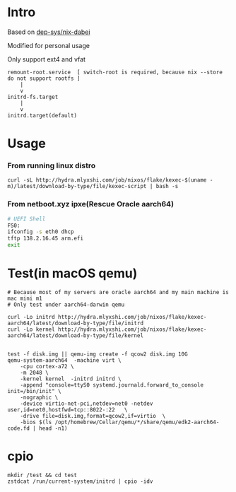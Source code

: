 # Intro
Based on [dep-sys/nix-dabei](https://github.com/dep-sys/nix-dabei/)

Modified for personal usage

Only support ext4 and vfat
```
remount-root.service  [ switch-root is required, because nix --store do not support rootfs ]
    |
    v
initrd-fs.target
    |
    v
initrd.target(default)
```
# Usage
### From running linux distro
```
curl -sL http://hydra.mlyxshi.com/job/nixos/flake/kexec-$(uname -m)/latest/download-by-type/file/kexec-script | bash -s
```
### From netboot.xyz ipxe(Rescue Oracle aarch64)

```sh
# UEFI Shell
FS0:
ifconfig -s eth0 dhcp
tftp 138.2.16.45 arm.efi
exit
```
# Test(in macOS qemu)

```
# Because most of my servers are oracle aarch64 and my main machine is mac mini m1 
# Only test under aarch64-darwin qemu

curl -Lo initrd http://hydra.mlyxshi.com/job/nixos/flake/kexec-aarch64/latest/download-by-type/file/initrd
curl -Lo kernel http://hydra.mlyxshi.com/job/nixos/flake/kexec-aarch64/latest/download-by-type/file/kernel


test -f disk.img || qemu-img create -f qcow2 disk.img 10G
qemu-system-aarch64  -machine virt \
    -cpu cortex-a72 \
    -m 2048 \
    -kernel kernel  -initrd initrd \
    -append "console=ttyS0 systemd.journald.forward_to_console init=/bin/init" \
    -nographic \
    -device virtio-net-pci,netdev=net0 -netdev user,id=net0,hostfwd=tcp::8022-:22   \
    -drive file=disk.img,format=qcow2,if=virtio  \
    -bios $(ls /opt/homebrew/Cellar/qemu/*/share/qemu/edk2-aarch64-code.fd | head -n1)
```

# cpio
```
mkdir /test && cd test
zstdcat /run/current-system/initrd | cpio -idv 
```
